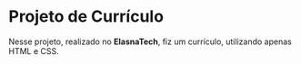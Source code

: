 # Projeto de Currículo

Nesse projeto, realizado no **ElasnaTech**, fiz um currículo, utilizando apenas HTML e CSS.